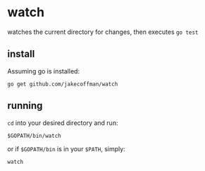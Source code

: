 watch
=====

watches the current directory for changes, then executes `go test`

install
----------

Assuming go is installed:

`go get github.com/jakecoffman/watch`

running
----------

`cd` into your desired directory and run:

`$GOPATH/bin/watch`

or if `$GOPATH/bin` is in your `$PATH`, simply: 

`watch`

